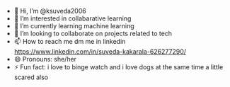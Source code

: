 - 👋 Hi, I’m @ksuveda2006
- 👀 I’m interested in collabarative learning
- 🌱 I’m currently learning machine learning
- 💞️ I’m looking to collaborate on projects related to tech
- 📫 How to reach me dm me in linkedin https://www.linkedin.com/in/suveda-kakarala-626277290/
- 😄 Pronouns: she/her
- ⚡ Fun fact: i love to binge watch and i love dogs at the same time a little scared also

<!---
ksuveda2006/ksuveda2006 is a ✨ special ✨ repository because its `README.md` (this file) appears on your GitHub profile.
You can click the Preview link to take a look at your changes.
--->
